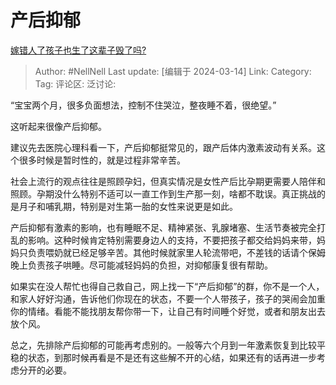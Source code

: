 # 产后抑郁
[嫁错人了孩子也生了这辈子毁了吗?](https://www.zhihu.com/question/647353017/answer/3430004896)

> Author: #NellNell
> Last update: [编辑于 2024-03-14]
> Link:
> Category:
> Tag: 
> 评论区:
> 泛讨论:

“宝宝两个月，很多负面想法，控制不住哭泣，整夜睡不着，很绝望。”

这听起来很像产后抑郁。

建议先去医院心理科看一下，产后抑郁挺常见的，跟产后体内激素波动有关系。这个很多时候是暂时性的，就是过程非常辛苦。

社会上流行的观点往往是照顾孕妇，但真实情况是女性产后比孕期更需要人陪伴和照顾。孕期没什么特别不适可以一直工作到生产那一刻，啥都不耽误。真正挑战的是月子和哺乳期，特别是对生第一胎的女性来说更是如此。

产后抑郁有激素的影响，也有睡眠不足、精神紧张、乳腺堵塞、生活节奏被完全打乱的影响。这种时候肯定特别需要身边人的支持，不要把孩子都交给妈妈来带，妈妈只负责喂奶就已经足够辛苦。其他时候就家里人轮流带吧，不差钱的话请个保姆晚上负责孩子哄睡。尽可能减轻妈妈的负担，对抑郁康复很有帮助。

如果实在没人帮忙也得自己救自己，网上找一下“产后抑郁”的群，你不是一个人，和家人好好沟通，告诉他们你现在的状态，不要一个人带孩子，孩子的哭闹会加重你的情绪。看能不能找朋友帮你带一下，让自己有时间睡个好觉，或者和朋友出去放个风。

总之，先排除产后抑郁的可能再考虑别的。一般等六个月到一年激素恢复到比较平稳的状态，到那时候再看是不是还有这些解不开的心结，如果还有的话再进一步考虑分开的必要。